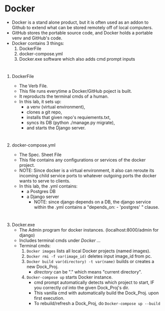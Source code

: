 # Docker

-   Docker is a stand alone product, but it is often used as an addon to Github to extend what can be stored remotely off of local computers.
-   GitHub stores the portable source code, and Docker holds a portable venv and GitHub's code.
-   Docker contains 3 things:
    1. DockerFile
    2. docker-compose.yml
    3. Docker.exe software which also adds cmd prompt inputs

#

1.  DockerFile

    -   The Verb File.
    -   This file runs everytime a Docker/GitHub poject is built.
    -   It reproducts the terminal cmds of a human.
    -   In this lab, it sets up:
        -   a venv (virtual environment),
        -   clones a git repo,
        -   installs that given repo's requiements.txt,
        -   syncs its DB (python ./manage.py migrate),
        -   and starts the Django server.

#

2.  docker-compose.yml

    -   The Spec. Sheet File
    -   This file contains any configurations or services of the docker project.
    -   NOTE: Since docker is a virtual environment, it also can reroute its incoming child service ports to whatever outgoing ports the docker wants to serve to clients.
    -   In this lab, the .yml contains:
        -   a Postgres DB
        -   a Django server
            -   NOTE: since django depends on a DB, the django service within the .yml contains a "depends_on: - \'postgres' " clause.

#

3.  Docker.exe
    -   The Admin program for docker instances. (localhost:8000/admin for django)
    -   Includes terminal cmds under _Docker ..._
    -   Terminal cmds:
        1. `Docker images` lists all local Docker projects (named images).
        2. `Docker rmi -f var(image_id)` deletes input image_id from pc.
        3. `Docker build var(directory) -t var(name)` builds or creates a new Dock_Proj.
            - _directory_ can be "." which means "current directory".
        4. `Docker-compose up` starts Docker instance.
            - cmd prompt automatically detects which project to start, IF you correctly _cd_ into the given Dock_Proj's dir.
            - This vanilla cmd with automatically build the Dock_Proj. upon first execution.
            - To rebuild/refresh a Dock_Proj, do `Docker-compose up --build`
